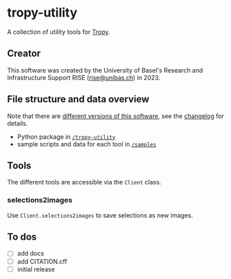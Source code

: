 # tropy-utility

A collection of utility tools for [Tropy](https://tropy.org/).

## Creator

This software was created by the University of Basel's Research and Infrastructure Support RISE (rise@unibas.ch) in 2023.

## File structure and data overview

Note that there are [different versions of this software](https://github.com/RISE-UNIBAS/tropy-utility/releases), see the [changelog](https://github.com/RISE-UNIBAS/tropy-utility/blob/main/CHANGELOG.md) for details.

- Python package in [`/tropy-utility`](https://github.com/RISE-UNIBAS/tropy-utility/tree/main/metagrapho_tropy)
- sample scripts and data for each tool in [`/samples`](https://github.com/RISE-UNIBAS/tropy-utility/tree/main/samples)

## Tools

The different tools are accessible via the `Client` class.

### selections2images

Use `Client.selections2images` to save selections as new images.

## To dos

 - [ ] add docs
 - [ ] add CITATION.cff
 - [ ] initial release
